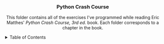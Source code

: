 <a name="readme-top"></a>

<h3 align="center">Python Crash Course</h3>

  <p align="center">
    This folder contains all of the exercises I've programmed while reading Eric Matthes' <i>Python Crash Course, 3rd ed.</i> book. Each folder corresponds to a chapter in the book.
    <br />
</div>

<!-- TABLE OF CONTENTS -->
<details>
  <summary>Table of Contents</summary>
  <ul>
    <li><b>Part I: Basics</b></li>
    <ul>
      <li><a href="https://github.com/mcdonaldjx/PythonCrashCourse/tree/main/Chapter%202%20Exercises">Chapter 2: Variables and Simple Data Types</a></li>
      <li><a href="https://github.com/mcdonaldjx/PythonCrashCourse/tree/main/Chapter%203%20Exercises">Chapter 3: Introducing Lists</a></li>
      <li><a href="https://github.com/mcdonaldjx/PythonCrashCourse/tree/main/Chapter%204%20Exercises">Chapter 4: Working with Lists</a></li>
      <li><a href="https://github.com/mcdonaldjx/PythonCrashCourse/tree/main/Chapter%205%20Exercises">Chapter 5: if Statements</a></li>
      <li><a href="https://github.com/mcdonaldjx/PythonCrashCourse/tree/main/Chapter%206%20Exercises">Chapter 6: Dictionaries</a></li>
      <li><a href="https://github.com/mcdonaldjx/PythonCrashCourse/tree/main/Chapter%207%20Exercises">Chapter 7: User Input and while Loops</a></li>
      <li><a href="https://github.com/mcdonaldjx/PythonCrashCourse/tree/main/Chapter%208%20Exercises">Chapter 8: Functions</a></li>
      <li><a href="https://github.com/mcdonaldjx/PythonCrashCourse/tree/main/Chapter%209%20Exercises">Chapter 9: Classes</a></li>
      <li><a href="https://github.com/mcdonaldjx/PythonCrashCourse/tree/main/Chapter%2010%20Exercises">Chapter 10: Files and Exceptions</a></li>
      <li><a href="https://github.com/mcdonaldjx/PythonCrashCourse/tree/main/Chapter%2011%20Exercises">Chapter 11: Testing Your Code</a></li>
    </ul>
    <li><b>Part II: Projects</b></li>
      <ul>
        <li><a href="https://github.com/mcdonaldjx/PythonCrashCourse/tree/main/Chapter%2012%20Exercises">Chapter 12: A Ship That Fires Bullets</a></li>
        <li><a href="https://github.com/mcdonaldjx/PythonCrashCourse/tree/main/Chapter%2013%20Exercises">Chapter 13: Aliens!</a></li>
        <li><a href="https://github.com/mcdonaldjx/PythonCrashCourse/tree/main/Chapter%2014%20Exercises">Chapter 14: Scoring</a></li>
        <li><a href="https://github.com/mcdonaldjx/PythonCrashCourse/tree/main/Chapter%2017%20Exercises">Chapter 17: Working With APIs</a></li>
        <li><a href="https://github.com/mcdonaldjx/PythonCrashCourse/tree/main/Chapter%2018%20Exercises">Chapter 18: Getting Started with Django</a></li>
        <li><a href="https://github.com/mcdonaldjx/PythonCrashCourse/tree/main/Chapter%2019%20Exercises">Chapter 19: User Accounts</a></li>
        <li><a href="https://github.com/mcdonaldjx/PythonCrashCourse/tree/main/Chapter%2020%20Exercises">Chapter 20: Styling and Deploying An App</a></li>
    </ul>
    
  </ul>
</details>
